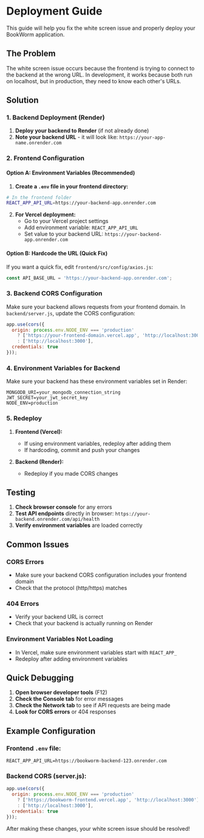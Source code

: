 # Deployment Guide

This guide will help you fix the white screen issue and properly deploy your BookWorm application.

## The Problem

The white screen issue occurs because the frontend is trying to connect to the backend at the wrong URL. In development, it works because both run on localhost, but in production, they need to know each other's URLs.

## Solution

### 1. Backend Deployment (Render)

1. **Deploy your backend to Render** (if not already done)
2. **Note your backend URL** - it will look like: `https://your-app-name.onrender.com`

### 2. Frontend Configuration

#### Option A: Environment Variables (Recommended)

1. **Create a `.env` file in your frontend directory:**

```bash
# In the frontend folder
REACT_APP_API_URL=https://your-backend-app.onrender.com
```

2. **For Vercel deployment:**
   - Go to your Vercel project settings
   - Add environment variable: `REACT_APP_API_URL`
   - Set value to your backend URL: `https://your-backend-app.onrender.com`

#### Option B: Hardcode the URL (Quick Fix)

If you want a quick fix, edit `frontend/src/config/axios.js`:

```javascript
const API_BASE_URL = 'https://your-backend-app.onrender.com';
```

### 3. Backend CORS Configuration

Make sure your backend allows requests from your frontend domain. In `backend/server.js`, update the CORS configuration:

```javascript
app.use(cors({
  origin: process.env.NODE_ENV === 'production' 
    ? ['https://your-frontend-domain.vercel.app', 'http://localhost:3000'] 
    : ['http://localhost:3000'],
  credentials: true
}));
```

### 4. Environment Variables for Backend

Make sure your backend has these environment variables set in Render:

```
MONGODB_URI=your_mongodb_connection_string
JWT_SECRET=your_jwt_secret_key
NODE_ENV=production
```

### 5. Redeploy

1. **Frontend (Vercel):**
   - If using environment variables, redeploy after adding them
   - If hardcoding, commit and push your changes

2. **Backend (Render):**
   - Redeploy if you made CORS changes

## Testing

1. **Check browser console** for any errors
2. **Test API endpoints** directly in browser: `https://your-backend.onrender.com/api/health`
3. **Verify environment variables** are loaded correctly

## Common Issues

### CORS Errors
- Make sure your backend CORS configuration includes your frontend domain
- Check that the protocol (http/https) matches

### 404 Errors
- Verify your backend URL is correct
- Check that your backend is actually running on Render

### Environment Variables Not Loading
- In Vercel, make sure environment variables start with `REACT_APP_`
- Redeploy after adding environment variables

## Quick Debugging

1. **Open browser developer tools** (F12)
2. **Check the Console tab** for error messages
3. **Check the Network tab** to see if API requests are being made
4. **Look for CORS errors** or 404 responses

## Example Configuration

### Frontend `.env` file:
```
REACT_APP_API_URL=https://bookworm-backend-123.onrender.com
```

### Backend CORS (server.js):
```javascript
app.use(cors({
  origin: process.env.NODE_ENV === 'production' 
    ? ['https://bookworm-frontend.vercel.app', 'http://localhost:3000'] 
    : ['http://localhost:3000'],
  credentials: true
}));
```

After making these changes, your white screen issue should be resolved! 